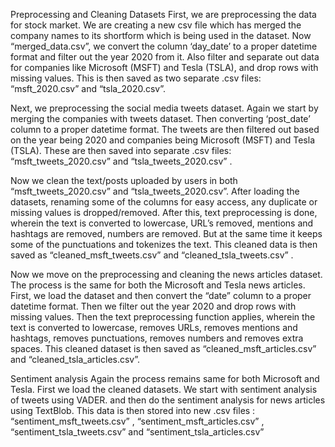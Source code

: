Preprocessing and Cleaning Datasets
First, we are preprocessing the data for stock market. We are creating a new csv file which has merged the company names to its shortform which is being used in the dataset. 
Now “merged_data.csv”, we convert the column ‘day_date’ to a proper datetime format and filter out the year 2020 from it. Also filter and separate out data for companies like Microsoft (MSFT) and Tesla (TSLA), and drop rows with missing values. This is then saved as two separate .csv files: “msft_2020.csv” and “tsla_2020.csv”.


Next, we preprocessing the social media tweets dataset.
Again we start by merging the companies with tweets dataset. Then converting ‘post_date’ column to a proper datetime format. The tweets are then filtered out based on the year being 2020 and companies being Microsoft (MSFT) and Tesla (TSLA). These are then saved into separate .csv files: “msft_tweets_2020.csv”  and “tsla_tweets_2020.csv” .

Now we clean the text/posts uploaded by users in both  “msft_tweets_2020.csv”  and “tsla_tweets_2020.csv”. After loading the datasets, renaming some of the columns for easy access, any duplicate or missing values is dropped/removed. After this, text preprocessing is done, wherein the text is converted to lowercase, URL’s removed, mentions and hashtags are removed, numbers are removed. But at the same time it keeps some of the punctuations and tokenizes the text. This cleaned data is then saved as “cleaned_msft_tweets.csv” and “cleaned_tsla_tweets.csv” .

Now we move on the preprocessing and cleaning the news articles dataset. 
The process is the same for both the Microsoft and Tesla news articles. 
First, we load the dataset and then convert the “date” column to a proper datetime format. Then we filter out the year 2020 and drop rows with missing values. Then the text preprocessing function applies, wherein the text is converted to lowercase, removes URLs, removes mentions and hashtags, removes punctuations, removes numbers and removes extra spaces. This cleaned dataset is then saved as “cleaned_msft_articles.csv” and “cleaned_tsla_articles.csv”. 


Sentiment analysis 
Again the process remains same for both Microsoft and Tesla. First we load the cleaned datasets. We start with sentiment analysis of tweets using VADER. and then do the sentiment analysis for news articles using TextBlob. This data is then stored into new .csv files : “sentiment_msft_tweets.csv” ,  “sentiment_msft_articles.csv” , “sentiment_tsla_tweets.csv” and “sentiment_tsla_articles.csv”
